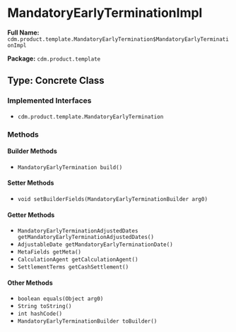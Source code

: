 # MandatoryEarlyTerminationImpl

**Full Name:** `cdm.product.template.MandatoryEarlyTermination$MandatoryEarlyTerminationImpl`

**Package:** `cdm.product.template`

## Type: Concrete Class

### Implemented Interfaces

- `cdm.product.template.MandatoryEarlyTermination`

### Methods

#### Builder Methods

- `MandatoryEarlyTermination build()`

#### Setter Methods

- `void setBuilderFields(MandatoryEarlyTerminationBuilder arg0)`

#### Getter Methods

- `MandatoryEarlyTerminationAdjustedDates getMandatoryEarlyTerminationAdjustedDates()`
- `AdjustableDate getMandatoryEarlyTerminationDate()`
- `MetaFields getMeta()`
- `CalculationAgent getCalculationAgent()`
- `SettlementTerms getCashSettlement()`

#### Other Methods

- `boolean equals(Object arg0)`
- `String toString()`
- `int hashCode()`
- `MandatoryEarlyTerminationBuilder toBuilder()`

